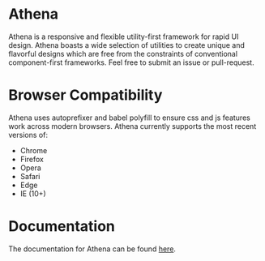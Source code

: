 # Athena

Athena is a responsive and flexible utility-first framework for rapid UI design. Athena boasts a wide selection of utilities to create unique and flavorful designs which are free from the constraints of conventional component-first frameworks. Feel free to submit an issue or pull-request.

# Browser Compatibility

Athena uses autoprefixer and babel polyfill to ensure css and js features work across modern browsers. Athena currently supports the most recent versions of:

- Chrome
- Firefox
- Opera
- Safari
- Edge
- IE (10+)

# Documentation

The documentation for Athena can be found [here](https://kytha.github.io/athena).
